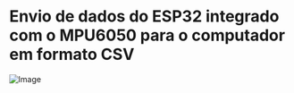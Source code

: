 # Envio de dados do ESP32 integrado com o MPU6050 para o computador em formato CSV

![Image](https://github.com/user-attachments/assets/cc502f5b-fd12-4c6f-869b-7532c65a5836)

<div align="center">
<img src="https://github.com/user-attachments/assets/7a58d26b-df59-4e50-9cc2-cffeb8d8166b" width="0px" />
</div>
